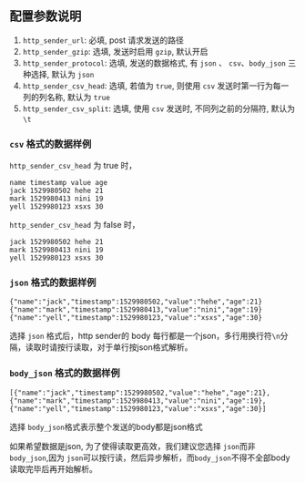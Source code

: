 ## 配置参数说明
1. `http_sender_url`: 必填, post 请求发送的路径
1. `http_sender_gzip`: 选填, 发送时启用 `gzip`, 默认开启
1. `http_sender_protocol`: 选填, 发送的数据格式, 有 `json` 、 `csv`、`body_json` 三种选择, 默认为 `json`
1. `http_sender_csv_head`: 选填, 若值为 `true`, 则使用 `csv` 发送时第一行为每一列的列名称, 默认为 `true`
1. `http_sender_csv_split`: 选填, 使用 `csv` 发送时, 不同列之前的分隔符, 默认为 `\t`

### `csv` 格式的数据样例

`http_sender_csv_head` 为 true 时，

```
name timestamp value age
jack 1529980502 hehe 21
mark 1529980413 nini 19
yell 1529980123 xsxs 30
```

`http_sender_csv_head` 为 false 时，

```
jack 1529980502 hehe 21
mark 1529980413 nini 19
yell 1529980123 xsxs 30
```

### `json` 格式的数据样例

```
{"name":"jack","timestamp":1529980502,"value":"hehe","age":21}
{"name":"mark","timestamp":1529980413,"value":"nini","age":19}
{"name":"yell","timestamp":1529980123,"value":"xsxs","age":30}
```

选择 `json` 格式后，http sender的 body 每行都是一个json，多行用换行符`\n`分隔，读取时请按行读取，对于单行按json格式解析。

### `body_json` 格式的数据样例

```
[{"name":"jack","timestamp":1529980502,"value":"hehe","age":21},
{"name":"mark","timestamp":1529980413,"value":"nini","age":19},
{"name":"yell","timestamp":1529980123,"value":"xsxs","age":30}]
```

选择 `body_json`格式表示整个发送的body都是json格式


如果希望数据是json, 为了使得读取更高效，我们建议您选择 `json`而非 `body_json`,因为 `json`可以按行读，然后异步解析，而`body_json`不得不全部body读取完毕后再开始解析。